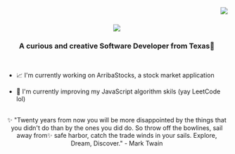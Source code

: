 <img align="right" src="https://visitor-badge.laobi.icu/badge?page_id=SarahSquyres.SarahSquyres" />

<h1 align="center">
  <img src="https://readme-typing-svg.herokuapp.com/?font=Righteous&size=35&center=true&vCenter=true&width=500&height=70&duration=4000&lines=Welcome!+😄;+I'm+Sarah+Squyres!;" />
</h1>

<h3 align="center">A curious and creative Software Developer from Texas🌵</h3>
<br>
<div align="left">
  
  - 📈 I'm currently working on ArribaStocks, a stock market application
  
  - 📝 I'm currently improving my JavaScript algorithm skils (yay LeetCode lol)
    </div>
    <br>
<div align="center">
✨ "Twenty years from now you will be more disappointed by the things that you didn't do than by the ones you did do. So throw off the bowlines, sail away from✨ safe harbor, catch the trade winds in your sails. Explore, Dream, Discover." 
  - Mark Twain
</div>

<!--
**SarahSquyres/SarahSquyres** is a ✨ _special_ ✨ repository because its `README.md` (this file) appears on your GitHub profile.

Here are some ideas to get you started:

- 🔭 I’m currently working on ...
- 🌱 I’m currently learning ...
- 👯 I’m looking to collaborate on ...
- 🤔 I’m looking for help with ...
- 💬 Ask me about ...
- 📫 How to reach me: ...
- 😄 Pronouns: ...
- ⚡ Fun fact: ...
-->
